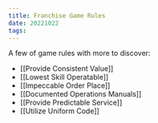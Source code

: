 ```yaml
---
title: Franchise Game Rules
date: 20221022
tags:
---
```


A few of game rules with more to discover:
- [[Provide Consistent Value]] 
- [[Lowest Skill Operatable]] 
- [[Impeccable Order Place]] 
- [[Documented Operations Manuals]] 
- [[Provide Predictable Service]]
- [[Utilize Uniform Code]] 